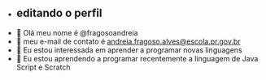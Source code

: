 - ## editando o perfil 
- 👋 Olá meu nome é @fragosoandreia
- 👀 meu e-mail de contato é andreia.fragoso.alves@escola.pr.gov.br 
- 🌱 Eu estou interessada em aprender a programar novas linguagens 
- 💞️ Eu estou aprendendo a programar recentemente a linguagem de Java Script e Scratch
